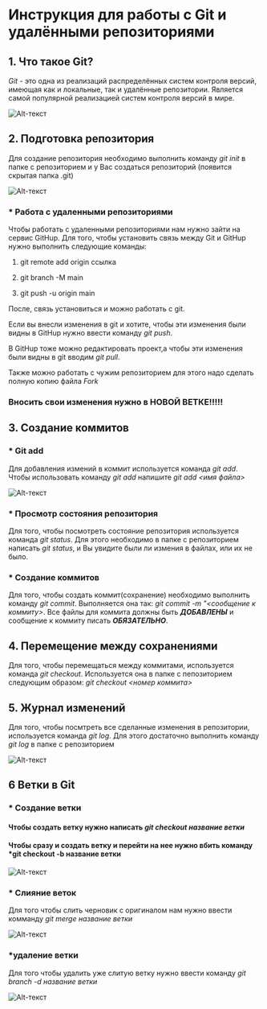 # Инструкция для работы с Git и удалёнными репозиториями

## 1. Что такое Git?
*Git* - это одна из реализаций распределённых систем контроля версий, имеющая как и локальные, так и удалённые репозитории. Является самой популярной реализацией систем контроля версий в мире.

![Alt-текст](https://bbuyukyuksel.github.io/assets/img/git.png "git")

## 2. Подготовка репозитория
Для создание репозитория необходимо выполнить команду *git init*  в папке с репозиторием и у Вас создаться репозиторий (появится скрытая папка .git)

![Alt-текст](https://hti.urfu.ru/fileadmin/user_upload/site_15078/oformlenie/007.jpg "репозиторий"
)

### * Работа с удаленными репозиториями

Чтобы работать с удаленными репозиториями нам нужно зайти на сервис GitHup.
Для того, чтобы установить связь между Git и GitHup нужно выполнить следующие команды:

1. git remote add origin ссылка

2. git branch -M main

3. git push -u origin main

Послe, связь установиться и  можно работать с git. 

Если вы внесли изменения в git  и хотите, чтобы эти изменения были видны в GitHup нужно ввести команду *git push*.

В GitHup тоже можно редактировать проект,а чтобы эти изменения были видны в git  вводим *git pull*.

Также можно работать с чужим репозиторием для этого надо сделать полную копию файла *Fork*

### **Вносить свои изменения нужно в НОВОЙ ВЕТКЕ**!!!!!



## 3.  Создание коммитов

### * Git add
Для добавления измений в коммит используется команда *git add*. Чтобы использовать команду *git add* напишите *git add <имя файла>*

![Alt-текст](
    https://fb.ru/misc/i/gallery/43581/2925123.jpg "коммит")

### * Просмотр состояния репозитория
Для того, чтобы посмотреть состояние репозитория используется команда *git status*. Для этого необходимо в папке с репозиторием написать *git status*, и Вы увидите были ли измения в файлах, или их не было.

### * Создание коммитов
Для того, чтобы создать коммит(сохранение) необходимо выполнить команду *git commit*. Выполняется она так: *git commit -m "<сообщение к коммиту>*. Все файлы для коммита должны быть ***ДОБАВЛЕНЫ*** и сообщение к коммиту писать ***ОБЯЗАТЕЛЬНО***.

## 4. Перемещение между сохранениями
Для того, чтобы перемещаться между коммитами, используется команда *git checkout*. Используется она в папке с пепозиторием следующим образом: *git checkout <номер коммита>*

## 5. Журнал изменений
Для того, чтобы посмтреть все сделанные изменения в репозитории, используется команда *git log*. Для этого достаточно выполнить команду *git log* в папке с репозиторием

![Alt-текст](https://unblast.com/wp-content/uploads/2019/08/Magazine-Mockup-4.jpg "журнал")


## 6 Ветки в Git

### * **Создание ветки**

#### Чтобы создать ветку нужно написать *git checkout название ветки*

#### Чтобы сразу и создать ветку и перейти на нее нужно вбить команду *git checkout -b названиe ветки
![Alt-текст](https://photology.jegtheme.com/wp-content/uploads/2015/08/idea.jpg "создание") 



### * **Слияние веток** 
Для того чтобы слить черновик с оригиналом нам нужно ввести комманду *git merge название ветки*

![Alt-текст](https://glasspromsz.ru/images/17122019/16.jpg "слияние")


### *удаление ветки
Для того чтобы удалить уже слитую ветку нужно ввести команду *git branch -d название ветки*

![Alt-текст](https://rebeccatdickson.com/wp-content/uploads/2013/10/6952472683_9c779796b7_o.jpg "удаление")
